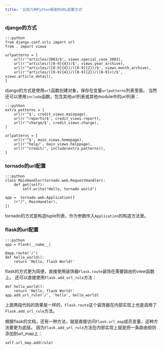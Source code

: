 ```yaml
---
title: '比较几种Python框架的URL配置方式'
---
```


### django的方式

    :::python
    from django.conf.urls import url
    from . import views

    urlpatterns = [
        url(r'^articles/2003/$', views.special_case_2003),
        url(r'^articles/([0-9]{4})/$', views.year_archive),
        url(r'^articles/([0-9]{4})/([0-9]{2})/$', views.month_archive),
        url(r'^articles/([0-9]{4})/([0-9]{2})/([0-9]+)/$', views.article_detail),
    ]

django的方式是使用`url`函数创建对象，保存在变量`urlpatterns`列表里面。
当然还可以使用`include`函数，包含其他url列表或其他module中的url列表：

    :::python
    extra_patterns = [
        url(r'^$', credit_views.mainpage),
        url(r'^reports/$', credit_views.report),
        url(r'^charge/$', credit_views.charge),
    ]

    urlpatterns = [
        url(r'^$', main_views.homepage),
        url(r'^help/', main_views.helppage),
        url(r'^credit/', include(extra_patterns)),
    ]

### tornado的url配置

    :::python
    class MainHandler(tornado.web.RequestHandler):
        def get(self):
            self.write("Hello, tornado world")

    app =  tornado.web.Application([
        (r"/", MainHandler),
    ])

tornado的方式是构造tuple列表，作为参数传入`Application`的构造方法里。

### flask的url配置

    :::python
    app = Flask(__name__)

    @app.route('/')
    def hello_world():
        return 'Hello, flask World!'

flask的方式更为简便，直接使用装饰器`Flask.route`装饰在需要路由的view函数上。
还可以直接使用`Flask.add_url_rule`方法：

    def hello_world():
        return 'Hello, flask World!'
    app.add_url_rule('/', 'hello', hello_world)

上面两段代码的效果是一样的，`Flask.route`这个装饰器在内部实现上也是调用了`Flask.add_url_rule`方法。

根据flask的文档，还有一种方法，就是直接访问`Flask.url_map`成员变量，这种方法要更为底层。
因为`Flask.add_url_rule`方法在内部实现上就是把一条路由规则添加到url_map上：

    self.url_map.add(rule)
